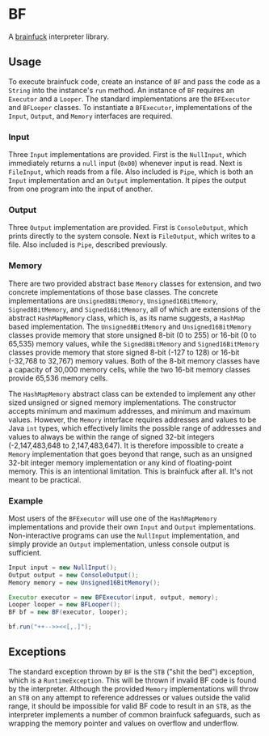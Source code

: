 # BF

A [brainfuck](https://esolangs.org/wiki/Brainfuck) interpreter library.

## Usage

To execute brainfuck code, create an instance of `BF` and pass the code as a `String` into the instance's `run` method.
An instance of `BF` requires an `Executor` and a `Looper`. The standard implementations are the `BFExecutor` and
`BFLooper` classes. To instantiate a `BFExecutor`, implementations of the `Input`, `Output`, and `Memory` interfaces
are required.

### Input

Three `Input` implementations are provided. First is the `NullInput`, which immediately returns a `null` input (`0x00`)
whenever input is read. Next is `FileInput`, which reads from a file. Also included is `Pipe`, which is both an
`Input` implementation and an `Output` implementation. It pipes the output from one program into the input of another.

### Output

Three `Output` implementation are provided. First is `ConsoleOutput`, which prints directly to the system console.
Next is `FileOutput`, which writes to a file. Also included is `Pipe`, described previously.

### Memory

There are two provided abstract base `Memory` classes for extension, and two concrete implementations of those base
classes. The concrete implementations are `Unsigned8BitMemory`, `Unsigned16BitMemory`, `Signed8BitMemory`, and
`Signed16BitMemory`, all of which are extensions of the abstract `HashMapMemory` class, which is, as its name suggests,
a `HashMap` based implementation. The `Unsigned8BitMemory` and `Unsigned16BitMemory` classes provide memory that store
unsigned 8-bit (0 to 255) or 16-bit (0 to 65,535) memory values, while the `Signed8BitMemory` and `Signed16BitMemory`
classes provide memory that store signed 8-bit (-127 to 128) or 16-bit (-32,768 to 32,767) memory values. Both of the
8-bit memory classes have a capacity of 30,000 memory cells, while the two 16-bit memory classes provide 65,536 memory
cells.

The `HashMapMemory` abstract class can be extended to implement any other sized unsigned or signed memory
implementations. The constructor accepts minimum and maximum addresses, and minimum and maximum values. However, the
`Memory` interface requires addresses and values to be Java `int` types, which effectively limits the possible range of
addresses and values to always be within the range of signed 32-bit integers (-2,147,483,648 to 2,147,483,647). It is
therefore impossible to create a `Memory` implementation that goes beyond that range, such as an unsigned 32-bit integer
memory implementation or any kind of floating-point memory. This is an intentional limitation. This is brainfuck after
all. It's not meant to be practical.

### Example

Most users of the `BFExecutor` will use one of the `HashMapMemory` implementations and provide their own `Input` and
`Output` implementations. Non-interactive programs can use the `NullInput` implementation, and simply provide an
`Output` implementation, unless console output is sufficient.

```java
Input input = new NullInput();
Output output = new ConsoleOutput();
Memory memory = new Unsigned16BitMemory();

Executor executor = new BFExecutor(input, output, memory);
Looper looper = new BFLooper();
BF bf = new BF(executor, looper);

bf.run("++-->><<[,.]");
```

## Exceptions

The standard exception thrown by `BF` is the `STB` ("shit the bed") exception, which is a `RuntimeException`. This will
be thrown if invalid BF code is found by the interpreter. Although the provided `Memory` implementations will throw an
`STB` on any attempt to reference addresses or values outside the valid range, it should be impossible for valid BF code
to result in an `STB`, as the interpreter implements a number of common brainfuck safeguards, such as wrapping the
memory pointer and values on overflow and underflow.
